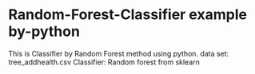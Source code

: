 # Random-Forest-Classifier example by-python

This is Classifier by Random Forest method using python.
data set: tree_addhealth.csv
Classifier: Random forest from sklearn
